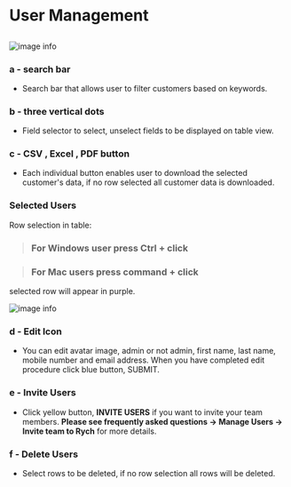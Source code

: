 # User Management
## 
![image info](../../static/img/users_img/user.jpg)

### a - search bar

+ Search bar that allows user to filter customers based on keywords.

### b - three vertical dots

+ Field selector to select, unselect fields to be displayed on table view.

### c - CSV , Excel , PDF button

+ Each individual button enables user to download the selected customer's data, if no row selected all customer data is downloaded.

### Selected Users

Row selection in table:

> ### For Windows user press **Ctrl + click**

> ### For Mac users press **command + click**

selected row will appear in purple.

![image info](../../static/img/users_img/row.jpg)

### d - Edit Icon

+ You can edit avatar image, admin or not admin, first name, last name, mobile number and email address.
  When you have completed edit procedure click blue button, SUBMIT.

<!-- ![image info](../static/img/sample6.jpg) -->

### e - Invite Users

+ Click yellow button, **INVITE USERS** if you want to invite your team members.
**Please see frequently asked questions -> Manage Users -> Invite team to Rych** for more details.

### f - Delete Users

+ Select rows to be deleted, if no row selection all rows will be deleted.
